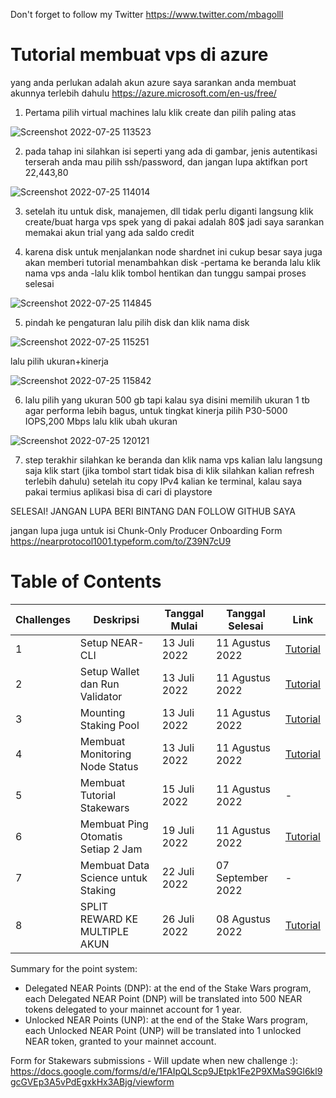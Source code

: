 Don't forget to follow my Twitter https://www.twitter.com/mbagolll

# Tutorial membuat vps di azure

yang anda perlukan adalah akun azure saya sarankan anda membuat akunnya terlebih dahulu https://azure.microsoft.com/en-us/free/
    
1. Pertama pilih virtual machines lalu klik create dan pilih paling atas


![Screenshot 2022-07-25 113523](https://user-images.githubusercontent.com/58283112/180699579-10bf6141-7713-470f-9d0c-2e048d1eb387.png)

2. pada tahap ini silahkan isi seperti yang ada di gambar, jenis autentikasi terserah anda mau pilih ssh/password, dan jangan lupa aktifkan port 22,443,80

![Screenshot 2022-07-25 114014](https://user-images.githubusercontent.com/58283112/180699966-d4b5f0c0-91c1-481a-860c-34a06c0c9a3c.png)

3. setelah itu untuk disk, manajemen, dll tidak perlu diganti langsung klik create/buat harga vps spek yang di pakai adalah 80$ jadi saya sarankan memakai akun trial yang ada saldo credit

4. karena disk untuk menjalankan node shardnet ini cukup besar saya juga akan memberi tutorial menambahkan disk
   -pertama ke beranda lalu klik nama vps anda
   -lalu klik tombol hentikan dan tunggu sampai proses selesai
   
![Screenshot 2022-07-25 114845](https://user-images.githubusercontent.com/58283112/180700802-c3c169e0-9022-4af9-bbfb-18fff6032cb5.png)
 
 5. pindah ke pengaturan lalu pilih disk dan klik nama disk

![Screenshot 2022-07-25 115251](https://user-images.githubusercontent.com/58283112/180701095-b6d12fda-ec14-4569-8a09-befc1f50487f.png)

lalu pilih ukuran+kinerja

![Screenshot 2022-07-25 115842](https://user-images.githubusercontent.com/58283112/180701813-bf1772cf-b21d-4bb5-b9a0-47eb1f13dbfd.png)

6. lalu pilih yang ukuran 500 gb tapi kalau sya disini memilih ukuran 1 tb agar performa lebih bagus, untuk tingkat kinerja pilih P30-5000 IOPS,200 Mbps lalu klik ubah ukuran

![Screenshot 2022-07-25 120121](https://user-images.githubusercontent.com/58283112/180702210-86e9dbf8-05fb-4e20-8a73-575a87d91fb2.png)

7. step terakhir silahkan ke beranda dan klik nama vps kalian lalu langsung saja klik start (jika tombol start tidak bisa di klik silahkan kalian refresh terlebih dahulu) setelah itu copy IPv4 kalian ke terminal, kalau saya pakai termius aplikasi bisa di cari di playstore 

SELESAI! JANGAN LUPA BERI BINTANG DAN FOLLOW  GITHUB SAYA

jangan lupa juga untuk isi Chunk-Only Producer Onboarding Form https://nearprotocol1001.typeform.com/to/Z39N7cU9





# Table of Contents

| Challenges | Deskripsi                             | Tanggal Mulai | Tanggal Selesai | Link                                                              |
| ---------- | ------------------------------------- | ------------- | --------------- | ----------------------------------------------------------------- |
|   1        | Setup NEAR-CLI                        | 13 Juli 2022  | 11 Agustus 2022 |[Tutorial](https://github.com/Malik679/tutorial-shardnet-near-#setup-near-cli-challenge-1) |
|   2        | Setup Wallet dan Run Validator        | 13 Juli 2022  | 11 Agustus 2022 |[Tutorial](https://github.com/Malik679/tutorial-shardnet-near-#setup-wallet-dan-validatorchallenge-2) |
|   3        | Mounting Staking Pool                 | 13 Juli 2022  | 11 Agustus 2022 |[Tutorial](https://github.com/Malik679/tutorial-shardnet-near-#mounting-staking-pool-challenge-3) |
|   4        | Membuat Monitoring Node Status        | 13 Juli 2022  | 11 Agustus 2022 |[Tutorial](https://github.com/Malik679/tutorial-shardnet-near-#monitoring-node-status-challenge-4) |
|   5        | Membuat Tutorial Stakewars            | 15 Juli 2022  | 11 Agustus 2022 |-                                                                  |
|   6        | Membuat Ping Otomatis Setiap 2 Jam    | 19 Juli 2022  | 11 Agustus 2022 |[Tutorial](https://github.com/Malik679/tutorial-shardnet-near-#membuat-ping-setiap-2-jam-challenge-6) |
|   7        | Membuat Data Science untuk Staking    | 22 Juli 2022  | 07 September 2022 |-
|   8        | SPLIT REWARD KE MULTIPLE AKUN         | 26 Juli 2022  | 08 Agustus 2022 |[Tutorial](https://github.com/Malik679/tutorial-shardnet-near-/blob/main/README.md#split-reward-ke-multiple-akun-challenge-8)|



Summary for the point system:
* Delegated NEAR Points (DNP): at the end of the Stake Wars program, each Delegated NEAR Point (DNP) will be translated into 500 NEAR tokens delegated to your mainnet account for 1 year.
* Unlocked NEAR Points (UNP): at the end of the Stake Wars program, each Unlocked NEAR Point (UNP) will be translated into 1 unlocked NEAR token, granted to your mainnet account.

Form for Stakewars submissions - Will update when new challenge :): https://docs.google.com/forms/d/e/1FAIpQLScp9JEtpk1Fe2P9XMaS9Gl6kl9gcGVEp3A5vPdEgxkHx3ABjg/viewform

